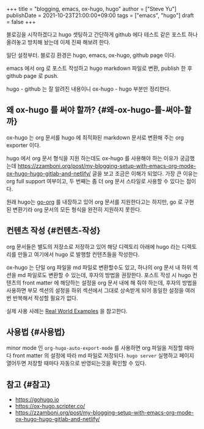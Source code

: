 +++
title = "blogging, emacs, ox-hugo, hugo"
author = ["Steve Yu"]
publishDate = 2021-10-23T21:00:00+09:00
tags = ["emacs", "hugo"]
draft = false
+++

블로깅을 시작하겠다고 hugo 셋팅하고 간단하게 github 에다 테스트 같은 포스트 하나 올려놓고 방치해 놨는데 이제 진짜 해보려 한다.

일단 설정부터. 블로깅 환경은 hugo, emacs, ox-hugo, github page 이다.

emacs 에서 org 로 포스트 작성하고 hugo markdown 파일로 변환, publish 한 후 github page 로 push.

hugo - github 는 잘 알려진 내용이니 ox-hugo - hugo 부분만 정리한다.


## 왜 ox-hugo 를 써야 할까? {#왜-ox-hugo-를-써야-할까}

ox-hugo 는 org 문서를 hugo 에 최적화된 markdown 문서로 변환해 주는 org exporter 이다.

hugo 에서 org 문서 형식을 지원 하는데도 ox-hugo 를 사용해야 하는 이유가 궁금했는데 <https://zzamboni.org/post/my-blogging-setup-with-emacs-org-mode-ox-hugo-hugo-gitlab-and-netlify/> 글을 보고 조금은 이해가 되었다. 가장 큰 이유는 org full support 여부이고, 두 번째는 좀 더 org 문서 스타일로 사용할 수 있다는 점이다.

원래 hugo는 [go-org](https://github.com/niklasfasching/go-org) 를 내장하고 있어 org 문서를 지원한다고는 하지만, go 로 구현된 변환기라 org 문서의 모든 형식을 완전히 지원하지 못한다.


## 컨텐츠 작성 {#컨텐츠-작성}

org 문서들은 별도의 저장소로 저장하고 있어 해당 디렉토리 아래에 hugo 라는 디렉토리를 만들고 여기에서 hugo 로 발행할 컨텐츠들을 작성한다.

ox-hugo 는 단일 org 파일을 md 파일로 변환할수도 있고, 하나의 org 문서 내 하위 섹션을 md 파일로도 변환할 수 있는데, 후자의 방법을 권장한다. 포스트 작성 시 hugo 컨텐츠의 front matter 에 해당하는 설정을 org 문서 내에 해 줘야 하는데, 후자의 방법을 사용하면 부모 섹션의 설정을 하위 섹션에서 그대로 상속받게 되어 동일한 설정을 여러번 반복해서 작성할 필요가 없다.

실제 사용 사례는 [Real World Examples](https://ox-hugo.scripter.co/doc/examples/) 을 참고한다.


## 사용법 {#사용법}

minor mode 인 `org-hugo-auto-export-mode` 를 사용하면 org 파일을 저장할 때마다 front matter 의 설정에 따라 md 파일로 저장되다. `hugo server` 실행하고 페이지 열어두면 저장할 때마다 자동으로 반영되는것을 확인할 수 있다.


## 참고 {#참고}

-   <https://gohugo.io>
-   <https://ox-hugo.scripter.co/>
-   <https://zzamboni.org/post/my-blogging-setup-with-emacs-org-mode-ox-hugo-hugo-gitlab-and-netlify/>
